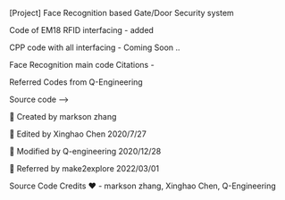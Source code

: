 [Project] Face Recognition based Gate/Door Security system

Code of EM18 RFID interfacing - added

CPP code with all interfacing - Coming Soon ..

Face Recognition main code Citations -  
  
Referred Codes from Q-Engineering  
  
Source code -->   

📎 Created by markson zhang  
    
📎 Edited by Xinghao Chen 2020/7/27  
   
📎 Modified by Q-engineering 2020/12/28  
    
📎 Referred by make2explore 2022/03/01  
  
Source Code Credits ❤️ -  markson zhang, Xinghao Chen, Q-Engineering  